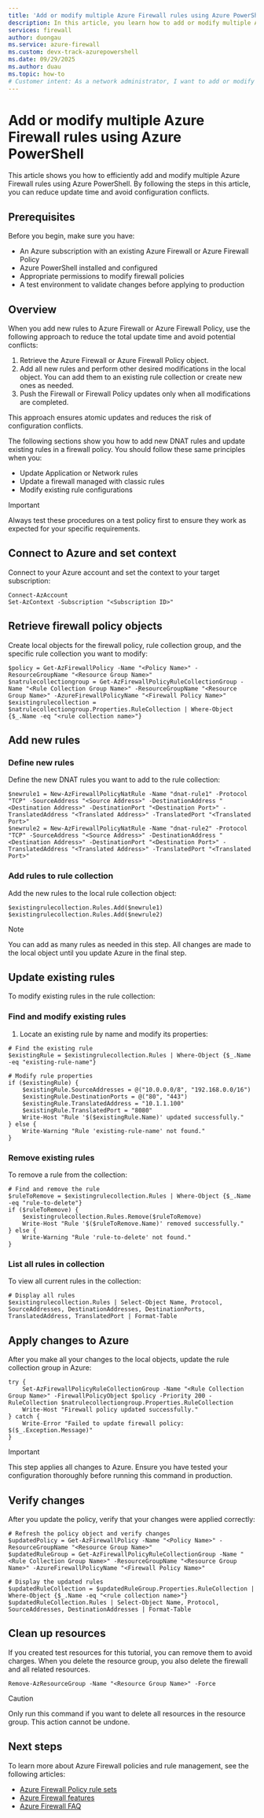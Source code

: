 ```yaml
---
title: 'Add or modify multiple Azure Firewall rules using Azure PowerShell'
description: In this article, you learn how to add or modify multiple Azure Firewall rules using Azure PowerShell. 
services: firewall
author: duongau
ms.service: azure-firewall
ms.custom: devx-track-azurepowershell
ms.date: 09/29/2025
ms.author: duau
ms.topic: how-to
# Customer intent: As a network administrator, I want to add or modify multiple Azure Firewall rules using PowerShell, so that I can efficiently manage firewall policies and reduce update times for better network security.
---
```


# Add or modify multiple Azure Firewall rules using Azure PowerShell

This article shows you how to efficiently add and modify multiple Azure Firewall rules using Azure PowerShell. By following the steps in this article, you can reduce update time and avoid configuration conflicts.

## Prerequisites

Before you begin, make sure you have:

- An Azure subscription with an existing Azure Firewall or Azure Firewall Policy
- Azure PowerShell installed and configured
- Appropriate permissions to modify firewall policies
- A test environment to validate changes before applying to production

## Overview

When you add new rules to Azure Firewall or Azure Firewall Policy, use the following approach to reduce the total update time and avoid potential conflicts:

1. Retrieve the Azure Firewall or Azure Firewall Policy object.
1. Add all new rules and perform other desired modifications in the local object. You can add them to an existing rule collection or create new ones as needed.
1. Push the Firewall or Firewall Policy updates only when all modifications are completed.

This approach ensures atomic updates and reduces the risk of configuration conflicts.

The following sections show you how to add new DNAT rules and update existing rules in a firewall policy. You should follow these same principles when you:

- Update Application or Network rules
- Update a firewall managed with classic rules
- Modify existing rule configurations

> [!IMPORTANT]
> Always test these procedures on a test policy first to ensure they work as expected for your specific requirements.

## Connect to Azure and set context

Connect to your Azure account and set the context to your target subscription:

```azurepowershell-interactive
Connect-AzAccount
Set-AzContext -Subscription "<Subscription ID>"
```

## Retrieve firewall policy objects

Create local objects for the firewall policy, rule collection group, and the specific rule collection you want to modify:

```azurepowershell-interactive
$policy = Get-AzFirewallPolicy -Name "<Policy Name>" -ResourceGroupName "<Resource Group Name>"
$natrulecollectiongroup = Get-AzFirewallPolicyRuleCollectionGroup -Name "<Rule Collection Group Name>" -ResourceGroupName "<Resource Group Name>" -AzureFirewallPolicyName "<Firewall Policy Name>"
$existingrulecollection = $natrulecollectiongroup.Properties.RuleCollection | Where-Object {$_.Name -eq "<rule collection name>"}
```

## Add new rules

### Define new rules

Define the new DNAT rules you want to add to the rule collection:

```azurepowershell-interactive
$newrule1 = New-AzFirewallPolicyNatRule -Name "dnat-rule1" -Protocol "TCP" -SourceAddress "<Source Address>" -DestinationAddress "<Destination Address>" -DestinationPort "<Destination Port>" -TranslatedAddress "<Translated Address>" -TranslatedPort "<Translated Port>"
$newrule2 = New-AzFirewallPolicyNatRule -Name "dnat-rule2" -Protocol "TCP" -SourceAddress "<Source Address>" -DestinationAddress "<Destination Address>" -DestinationPort "<Destination Port>" -TranslatedAddress "<Translated Address>" -TranslatedPort "<Translated Port>"
```

### Add rules to rule collection

Add the new rules to the local rule collection object:

```azurepowershell-interactive
$existingrulecollection.Rules.Add($newrule1)
$existingrulecollection.Rules.Add($newrule2)
```

> [!NOTE]
> You can add as many rules as needed in this step. All changes are made to the local object until you update Azure in the final step.

## Update existing rules

To modify existing rules in the rule collection:

### Find and modify existing rules

1. Locate an existing rule by name and modify its properties:

```azurepowershell-interactive
# Find the existing rule
$existingRule = $existingrulecollection.Rules | Where-Object {$_.Name -eq "existing-rule-name"}

# Modify rule properties
if ($existingRule) {
    $existingRule.SourceAddresses = @("10.0.0.0/8", "192.168.0.0/16")
    $existingRule.DestinationPorts = @("80", "443")
    $existingRule.TranslatedAddress = "10.1.1.100"
    $existingRule.TranslatedPort = "8080"
    Write-Host "Rule '$($existingRule.Name)' updated successfully."
} else {
    Write-Warning "Rule 'existing-rule-name' not found."
}
```

### Remove existing rules

To remove a rule from the collection:

```azurepowershell-interactive
# Find and remove the rule
$ruleToRemove = $existingrulecollection.Rules | Where-Object {$_.Name -eq "rule-to-delete"}
if ($ruleToRemove) {
    $existingrulecollection.Rules.Remove($ruleToRemove)
    Write-Host "Rule '$($ruleToRemove.Name)' removed successfully."
} else {
    Write-Warning "Rule 'rule-to-delete' not found."
}
```

### List all rules in collection

To view all current rules in the collection:

```azurepowershell-interactive
# Display all rules
$existingrulecollection.Rules | Select-Object Name, Protocol, SourceAddresses, DestinationAddresses, DestinationPorts, TranslatedAddress, TranslatedPort | Format-Table
```

## Apply changes to Azure

After you make all your changes to the local objects, update the rule collection group in Azure:

```azurepowershell-interactive
try {
    Set-AzFirewallPolicyRuleCollectionGroup -Name "<Rule Collection Group Name>" -FirewallPolicyObject $policy -Priority 200 -RuleCollection $natrulecollectiongroup.Properties.RuleCollection
    Write-Host "Firewall policy updated successfully."
} catch {
    Write-Error "Failed to update firewall policy: $($_.Exception.Message)"
}
```

> [!IMPORTANT]
> This step applies all changes to Azure. Ensure you have tested your configuration thoroughly before running this command in production.

## Verify changes

After you update the policy, verify that your changes were applied correctly:

```azurepowershell-interactive
# Refresh the policy object and verify changes
$updatedPolicy = Get-AzFirewallPolicy -Name "<Policy Name>" -ResourceGroupName "<Resource Group Name>"
$updatedRuleGroup = Get-AzFirewallPolicyRuleCollectionGroup -Name "<Rule Collection Group Name>" -ResourceGroupName "<Resource Group Name>" -AzureFirewallPolicyName "<Firewall Policy Name>"

# Display the updated rules
$updatedRuleCollection = $updatedRuleGroup.Properties.RuleCollection | Where-Object {$_.Name -eq "<rule collection name>"}
$updatedRuleCollection.Rules | Select-Object Name, Protocol, SourceAddresses, DestinationAddresses | Format-Table
```

## Clean up resources

If you created test resources for this tutorial, you can remove them to avoid charges. When you delete the resource group, you also delete the firewall and all related resources.

```azurepowershell-interactive
Remove-AzResourceGroup -Name "<Resource Group Name>" -Force
```

> [!CAUTION]
> Only run this command if you want to delete all resources in the resource group. This action cannot be undone.

## Next steps

To learn more about Azure Firewall policies and rule management, see the following articles:

- [Azure Firewall Policy rule sets](policy-rule-sets.md)
- [Azure Firewall features](features.md)
- [Azure Firewall FAQ](firewall-faq.yml)
